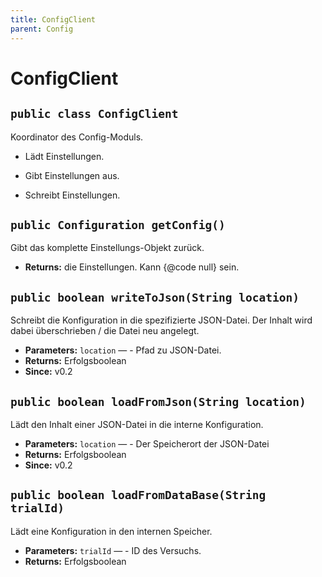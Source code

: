 ```yaml
---
title: ConfigClient
parent: Config
---
```


# ConfigClient


## `public class ConfigClient`

Koordinator des Config-Moduls.



- Lädt Einstellungen.



- Gibt Einstellungen aus.



- Schreibt Einstellungen.

## `public Configuration getConfig()`

Gibt das komplette Einstellungs-Objekt zurück.

 * **Returns:** die Einstellungen. Kann {@code null} sein.

## `public boolean writeToJson(String location)`

Schreibt die Konfiguration in die spezifizierte JSON-Datei. Der Inhalt wird dabei überschrieben / die Datei neu angelegt.

 * **Parameters:** `location` — - Pfad zu JSON-Datei.
 * **Returns:** Erfolgsboolean
 * **Since:** v0.2

## `public boolean loadFromJson(String location)`

Lädt den Inhalt einer JSON-Datei in die interne Konfiguration.

 * **Parameters:** `location` — - Der Speicherort der JSON-Datei
 * **Returns:** Erfolgsboolean
 * **Since:** v0.2

## `public boolean loadFromDataBase(String trialId)`

Lädt eine Konfiguration in den internen Speicher.

 * **Parameters:** `trialId` — - ID des Versuchs.
 * **Returns:** Erfolgsboolean
